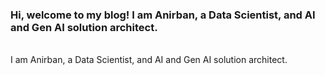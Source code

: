 ### Hi, welcome to my blog! I am Anirban, a Data Scientist, and AI and Gen AI solution architect.

<br/>
I am Anirban, a Data Scientist, and AI and Gen AI solution architect.



